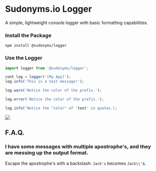 # Sudonyms.io Logger

A simple, lightweight console logger with basic formatting capabilities.

### Install the Package
``` 
npm install @sudonyms/logger
```

### Use the Logger

``` JavaScript
import logger from '@sudonyms/logger';

cont log = logger('[My App]');
log.info('This is a test message!');

log.warn('Notice the color of the prefix.');

log.error('Notice the color of the prefix.');

log.info('Notice the "color" of 'text' in quotes.);
```

<img src="[Screenshot-1.png](https://github.com/TylerDurham/logger/blob/main/Screenshot-1.png?raw=true)"/>

## F.A.Q.

### I have some messages with multiple apostrophe's, and they are messing up the output format.

Escape the apostrophe's with a backslash: ```Jack's``` becomes ```Jack\\'```s.